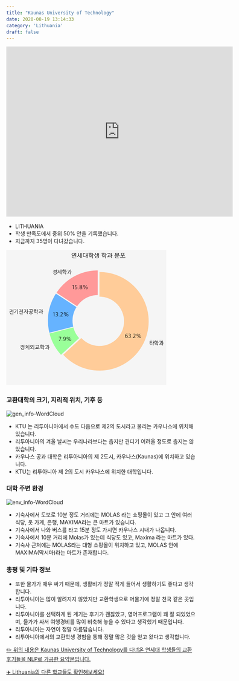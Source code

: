 ```yaml
---
title: "Kaunas University of Technology"
date: 2020-08-19 13:14:33
category: 'Lithuania'
draft: false
---
```


<iframe
width="600"
height="450"
frameborder="0" style="border:0"
src="https://www.google.com/maps/embed/v1/place?key=AIzaSyC9e1AME-pVmWC4hBpFdu5S4dKzyepa3HQ&q=Kaunas+University+of+Technology&center=54.898991,23.912825&zoom=14" allowfullscreen>
</iframe>

* LITHUANIA
* 학생 만족도에서 중위 50% 안을 기록했습니다.
* 지금까지 35명이 다녀갔습니다. 

![department-info](../plots/LT000001.png)
### 교환대학의 크기, 지리적 위치, 기후 등
![gen_info-WordCloud](../univ_wordclouds_okt/gen_info/LT000001_gen_info_okt.png)

* KTU 는 리투아니아에서 수도 다음으로 제2의 도시라고 불리는 카우나스에 위치해 있습니다.
* 리투아니아의 겨울 날씨는 우리나라보다는 춥지만 견디기 어려울 정도로 춥지는 않았습니다.
* 카우나스 공과 대학은 리투아니아의 제 2도시, 카우나스(Kaunas)에 위치하고 있습니다.
* KTU는 리투아니아 제 2의 도시 카우나스에 위치한 대학입니다.


### 대학 주변 환경

![env_info-WordCloud](../univ_wordclouds_okt/env_info/LT000001_env_info_okt.png)

* 기숙사에서 도보로 10분 정도 거리에는 MOLAS 라는 쇼핑몰이 있고 그 안에 여러 식당, 옷 가게, 은행, MAXIMA라는 큰 마트가 있습니다.
* 기숙사에서 나와 버스를 타고 15분 정도 가시면 카우나스 시내가 나옵니다.
* 기숙사에서 10분 거리에 Molas가 있는데 식당도 있고, Maxima 라는 마트가 있다.
* 기숙사 근처에는 MOLAS라는 대형 쇼핑몰이 위치하고 있고, MOLAS 안에 MAXIMA(막시마)라는 마트가 존재합니다.


### 총평 및 기타 정보 
* 또한 물가가 매우 싸기 때문에, 생활비가 정말 적게 들어서 생활하기도 좋다고 생각합니다.
* 리투아니아는 많이 알려지지 않았지만 교환학생으로 머물기에 정말 천국 같은 곳입니다.
* 리투아니아를 선택하게 된 계기는 후기가 괜찮았고, 영어프로그램이 꽤 잘 되있었으며, 물가가 싸서 여행경비를 많이 비축해 놓을 수 있다고 생각했기 때문입니다.
* 리투아니아는 자연이 정말 아름답습니다.
* 리투아니아에서의 교환학생 경험을 통해 정말 많은 것을 얻고 왔다고 생각합니다.


[✏️ 위의 내용은 Kaunas University of Technology를 다녀온 연세대 학생들의 교환 후기들을 NLP로 가공한 요약본입니다.](http://oia.yonsei.ac.kr/partner/expReport.asp?ucode=LT000001&bgbn=A)

[✈️ Lithuania의 다른 학교들도 확인해보세요!](https://yonsei-exchange.netlify.app/?category=Lithuania)
